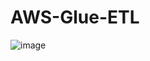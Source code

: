 # AWS-Glue-ETL
![image](https://github.com/pranjnaybhardwaj/AWS-Glue-ETL/assets/54771577/7f0d817b-893f-47b1-a2d4-71a4b96d60e2)
